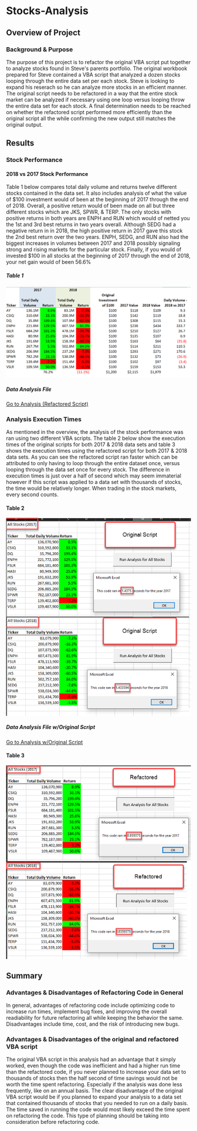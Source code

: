 # Stocks-Analysis

## Overview of Project

### Background & Purpose
The purpose of this project is to refactor the original VBA script put together to analyze stocks found in Steve's parents portfolio. The original workbook prepared for Steve contained a VBA script that analyzed a dozen stocks looping through the entire data set per each stock.  Steve is looking to expand his reserach so he can analyze more stocks in an efficient manner.  The original script needs to be refactored in a way that the entire stock market can be analyzed if necessary using one loop versus looping throw the entire data set for each stock.  A final determination needs to be reached on whether the refactored script performed more efficiently than the original script all the while confirming the new output still matches the original output.

## Results

### Stock Performance

#### 2018 vs 2017 Stock Performance
Table 1 below compares total daily volume and returns twelve different stocks contained in the data set.  It also includes analysis of what the value of $100 investment would of been at the beginning of 2017 through the end of 2018.   Overall, a positive return would of been made on all but three different stocks which are JKS, SPWR, & TERP.  The only stocks with positive returns in both years are ENPH and RUN which would of netted you the 1st and 3rd best returns in two years overall.  Although SEDG had a negative return in in 2018, the high positive return in 2017 gave this stock the 2nd best return over the two years.   ENPH, SEDG, and RUN also had the biggest increases in volumes between 2017 and 2018 possibly signaling strong and rising markets for the particular stock.  Finally, if you would of invested $100 in all stocks at the beginning of 2017 through the end of 2018, your net gain would of been 56.6%

##### Table 1
![](https://github.com/sbretag/stocks_analysis/blob/main/resources/VBA_Challenge_2018vs2017.png)


##### Data Analysis File
 [Go to Analysis (Refactored Script)](https://github.com/sbretag/stocks_analysis/blob/main/VBA_Challenge.xlsm)

### Analysis Execution Times
As mentioned in the overview, the analysis of the stock performance was ran using two different VBA scripts.  The table 2 below show the execution times of the original scripts for both 2017 & 2018 data sets and table 3 shows the execution times using the refactored script for both 2017 & 2018 data sets.  As you can see the refactored script ran faster which can be attributed to only having to loop through the entire dataset once, versus looping through the data set once for every stock.  The difference in execution times is just over a half of second which may seem immaterial however if this script was applied to a data set with thousands of stocks, the time would be relatively longer.  When trading in the stock markets, every second counts.

#### Table 2
![](https://github.com/sbretag/stocks_analysis/blob/main/resources/VBA_Challenge_OrigScript_2017and2018.png)

##### Data Analysis File w/Original Script
 [Go to Analysis w/Original Script](https://github.com/sbretag/stocks_analysis/blob/main/resources/green_stocks.xlsm)

#### Table 3
![](https://github.com/sbretag/stocks_analysis/blob/main/resources/VBA_Challenge_RefactoredScript_2017and2018.png)


## Summary

### Advantages & Disadvantages of Refactoring Code in General

In general, advantages of refactoring code include optimizing code to increase run times, implement bug fixes, and improving the overall readiability for future refactoring all while keeping the behavior the same.  Disadvantages include time, cost, and the risk of introducing new bugs. 

### Advantages & Disadvantages of the original and refactored VBA script

The original VBA script in this analysis had an advantage that it simply worked, even though the code was inefficient and had a higher run time than the refactored code, if you never planned to increase your data set to thousands of stocks then the half second of time savings would not be worth the time spent refactoring.  Especially if the analysis was done less frequently, like on an annual basis.  The clear disadvantage of the original VBA script would be if you planned to expand your analysis to a data set that contained thousands of stocks that you needed to run on a daily basis.  The time saved in running the code would most likely exceed the time spent on refactoring the code.  This type of planning should be taking into consideration before refactoring code.



